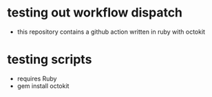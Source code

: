 # testing out workflow dispatch

- this repository contains a github action written in ruby with octokit


# testing scripts
- requires Ruby
- gem install octokit
